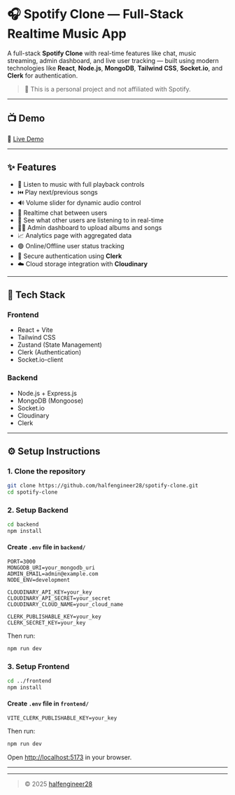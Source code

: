 
# 🎧 Spotify Clone — Full-Stack Realtime Music App

A full-stack **Spotify Clone** with real-time features like chat, music streaming, admin dashboard, and live user tracking — built using modern technologies like **React**, **Node.js**, **MongoDB**, **Tailwind CSS**, **Socket.io**, and **Clerk** for authentication.

> 🚀 This is a personal project and not affiliated with Spotify.

---

## 📺 Demo

🔗 [Live Demo](#https://spotify-clone-da1h.onrender.com)  



---

## ✨ Features

- 🎵 Listen to music with full playback controls
- ⏮️ Play next/previous songs
- 🔊 Volume slider for dynamic audio control
- 💬 Realtime chat between users
- 👥 See what other users are listening to in real-time
- 🧑‍💼 Admin dashboard to upload albums and songs
- 📈 Analytics page with aggregated data
- 🟢 Online/Offline user status tracking
- 🔐 Secure authentication using **Clerk**
- ☁️ Cloud storage integration with **Cloudinary**

---

## 🧰 Tech Stack

### Frontend

- React + Vite
- Tailwind CSS
- Zustand (State Management)
- Clerk (Authentication)
- Socket.io-client

### Backend

- Node.js + Express.js
- MongoDB (Mongoose)
- Socket.io
- Cloudinary
- Clerk

---

## ⚙️ Setup Instructions

### 1. Clone the repository

```bash
git clone https://github.com/halfengineer28/spotify-clone.git
cd spotify-clone
```

### 2. Setup Backend

```bash
cd backend
npm install
```

#### Create `.env` file in `backend/`

```env
PORT=3000
MONGODB_URI=your_mongodb_uri
ADMIN_EMAIL=admin@example.com
NODE_ENV=development

CLOUDINARY_API_KEY=your_key
CLOUDINARY_API_SECRET=your_secret
CLOUDINARY_CLOUD_NAME=your_cloud_name

CLERK_PUBLISHABLE_KEY=your_key
CLERK_SECRET_KEY=your_key
```

Then run:

```bash
npm run dev
```

### 3. Setup Frontend

```bash
cd ../frontend
npm install
```

#### Create `.env` file in `frontend/`

```env
VITE_CLERK_PUBLISHABLE_KEY=your_key
```

Then run:

```bash
npm run dev
```

Open [http://localhost:5173](http://localhost:5173) in your browser.

---




---

> © 2025 [halfengineer28](https://github.com/halfengineer28)
